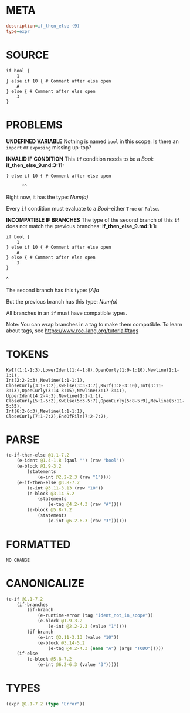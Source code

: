# META
~~~ini
description=if_then_else (9)
type=expr
~~~
# SOURCE
~~~roc
if bool {
	1
} else if 10 { # Comment after else open
	A
} else { # Comment after else open
	3
}
~~~
# PROBLEMS
**UNDEFINED VARIABLE**
Nothing is named `bool` in this scope.
Is there an `import` or `exposing` missing up-top?

**INVALID IF CONDITION**
This `if` condition needs to be a _Bool_:
**if_then_else_9.md:3:11:**
```roc
} else if 10 { # Comment after else open
```
          ^^

Right now, it has the type:
    _Num(a)_

Every `if` condition must evaluate to a _Bool_–either `True` or `False`.

**INCOMPATIBLE IF BRANCHES**
The type of the second branch of this `if` does not match the previous branches:
**if_then_else_9.md:1:1:**
```roc
if bool {
	1
} else if 10 { # Comment after else open
	A
} else { # Comment after else open
	3
}
```
 ^

The second branch has this type:
    _[A]a_

But the previous branch has this type:
    _Num(a)_

All branches in an `if` must have compatible types.

Note: You can wrap branches in a tag to make them compatible.
To learn about tags, see <https://www.roc-lang.org/tutorial#tags>

# TOKENS
~~~zig
KwIf(1:1-1:3),LowerIdent(1:4-1:8),OpenCurly(1:9-1:10),Newline(1:1-1:1),
Int(2:2-2:3),Newline(1:1-1:1),
CloseCurly(3:1-3:2),KwElse(3:3-3:7),KwIf(3:8-3:10),Int(3:11-3:13),OpenCurly(3:14-3:15),Newline(3:17-3:41),
UpperIdent(4:2-4:3),Newline(1:1-1:1),
CloseCurly(5:1-5:2),KwElse(5:3-5:7),OpenCurly(5:8-5:9),Newline(5:11-5:35),
Int(6:2-6:3),Newline(1:1-1:1),
CloseCurly(7:1-7:2),EndOfFile(7:2-7:2),
~~~
# PARSE
~~~clojure
(e-if-then-else @1.1-7.2
	(e-ident @1.4-1.8 (qaul "") (raw "bool"))
	(e-block @1.9-3.2
		(statements
			(e-int @2.2-2.3 (raw "1"))))
	(e-if-then-else @3.8-7.2
		(e-int @3.11-3.13 (raw "10"))
		(e-block @3.14-5.2
			(statements
				(e-tag @4.2-4.3 (raw "A"))))
		(e-block @5.8-7.2
			(statements
				(e-int @6.2-6.3 (raw "3"))))))
~~~
# FORMATTED
~~~roc
NO CHANGE
~~~
# CANONICALIZE
~~~clojure
(e-if @1.1-7.2
	(if-branches
		(if-branch
			(e-runtime-error (tag "ident_not_in_scope"))
			(e-block @1.9-3.2
				(e-int @2.2-2.3 (value "1"))))
		(if-branch
			(e-int @3.11-3.13 (value "10"))
			(e-block @3.14-5.2
				(e-tag @4.2-4.3 (name "A") (args "TODO")))))
	(if-else
		(e-block @5.8-7.2
			(e-int @6.2-6.3 (value "3")))))
~~~
# TYPES
~~~clojure
(expr @1.1-7.2 (type "Error"))
~~~
